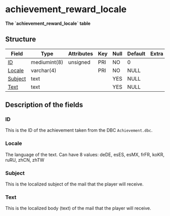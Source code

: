 # achievement\_reward\_locale

**The \`achievement\_reward\_locale\` table**

## Structure

| Field               | Type         | Attributes     | Key     | Null     | Default     | Extra     | Comment     |
|---------------------|--------------|----------------|---------|----------|-------------|-----------|-------------|
| [ID](#id)           | mediumint(8) | unsigned       | PRI     | NO       | 0           |           |             |
| [Locale](#locale)   | varchar(4)   |                | PRI     | NO       | NULL        |           |             |
| [Subject](#subject) | text         |                |         | YES      | NULL        |           |             |
| [Text](#text)       | text         |                |         | YES      | NULL        |           |             |

## Description of the fields

### ID

This is the ID of the achievement taken from the DBC `Achievement.dbc`.

### Locale

The language of the text.
Can have 8 values: deDE, esES, esMX, frFR, koKR, ruRU, zhCN, zhTW

### Subject

This is the localized subject of the mail that the player will receive.

### Text

This is the localized body (text) of the mail that the player will receive.
